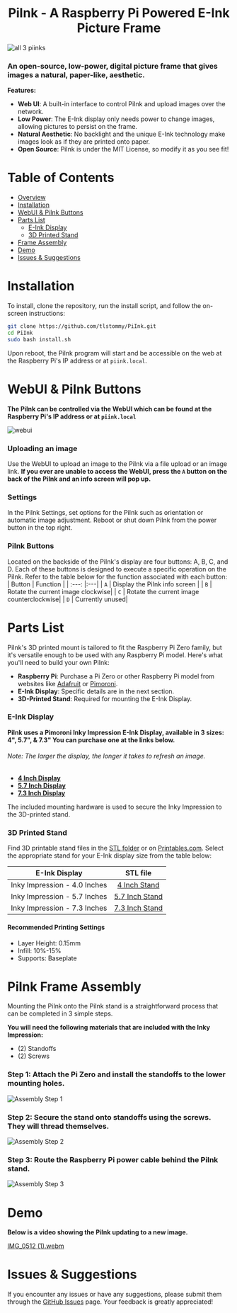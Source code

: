 <h1 align="center">PiInk - A Raspberry Pi Powered E-Ink Picture Frame</h1>

![all 3 piinks](https://github.com/tlstommy/PiInk/assets/36305669/9531da45-1ef7-40e7-9d1f-2fef53ca01f3)


### An open-source, low-power, digital picture frame that gives images a natural, paper-like, aesthetic.

**Features:**
- **Web UI**: A built-in interface to control PiInk and upload images over the network.
- **Low Power**: The E-Ink display only needs power to change images, allowing pictures to persist on the frame.
- **Natural Aesthetic**: No backlight and the unique E-Ink technology make images look as if they are printed onto paper.
- **Open Source**: PiInk is under the MIT License, so modify it as you see fit!

# Table of Contents
* [Overview](#piink---a-raspberry-pi-powered-e-ink-picture-frame)
* [Installation](#installation)
* [WebUI & PiInk Buttons](#webui--piink-buttons)
* [Parts List](#parts-list)
   * [E-Ink Display](#e-ink-display)
   * [3D Printed Stand](#3d-printed-stand)
* [Frame Assembly](#piink-frame-assembly)
* [Demo](#demo)
* [Issues & Suggestions](#issues--suggestions)


# Installation

To install, clone the repository, run the install script, and follow the on-screen instructions:

```bash
git clone https://github.com/tlstommy/PiInk.git
cd PiInk
sudo bash install.sh

```

Upon reboot, the PiInk program will start and be accessible on the web at the Raspberry Pi's IP address or at `piink.local`. 


# WebUI & PiInk Buttons

**The PiInk can be controlled via the WebUI which can be found at the Raspberry Pi's IP address or at `piink.local`**

![webui](https://github.com/tlstommy/PiInk/assets/36305669/26215ec5-999e-482c-944a-ea160f643bcf)


### Uploading an image
Use the WebUI to upload an image to the PiInk via a file upload or an image link.
**If you ever are unable to access the WebUI, press the `A` button on the back of the PiInk and an info screen will pop up.**

### Settings
In the PiInk Settings, set options for the PiInk such as orientation or automatic image adjustment. Reboot or shut down PiInk from the power button in the top right.

### PiInk Buttons
Located on the backside of the PiInk's display are four buttons: A, B, C, and D. Each of these buttons is designed to execute a specific operation on the PiInk. Refer to the table below for the function associated with each button:
| Button | Function |
| :---: |:---|
| `A` | Display the PiInk info screen |
| `B` | Rotate the current image clockwise|
| `C` | Rotate the current image counterclockwise|
| `D` | Currently unused|



# Parts List

PiInk's 3D printed mount is tailored to fit the Raspberry Pi Zero family, but it's versatile enough to be used with any Raspberry Pi model. Here's what you'll need to build your own PiInk:

- **Raspberry Pi**: Purchase a Pi Zero or other Raspberry Pi model from websites like [Adafruit](https://www.adafruit.com/category/105) or [Pimoroni](https://shop.pimoroni.com/collections/raspberry-pi).
- **E-Ink Display**: Specific details are in the next section.
- **3D-Printed Stand**: Required for mounting the E-Ink Display.

### E-Ink Display


**PiInk uses a Pimoroni Inky Impression E-Ink Display, available in 3 sizes: 4", 5.7", & 7.3" You can purchase one at the links below.**
###### Note: The larger the display, the longer it takes to refresh an image.
- **[4 Inch Display](https://shop.pimoroni.com/products/inky-impression-4)**
- **[5.7 Inch Display](https://shop.pimoroni.com/products/inky-impression-5-7)**
- **[7.3 Inch Display](https://shop.pimoroni.com/products/inky-impression-7-3)**

The included mounting hardware is used to secure the Inky Impression to the 3D-printed stand.

### 3D Printed Stand

Find 3D printable stand files in the [STL folder](https://github.com/tlstommy/PiInk/tree/main/STL) or on [Printables.com](https://www.printables.com/model/552238-piink-a-raspberry-pi-powered-e-ink-picture-frame). Select the appropriate stand for your E-Ink display size from the table below:

| E-Ink Display                  | STL file                                                                                           |
| ------------------------------ |:--------------------------------------------------------------------------------------------------:|
| Inky Impression - 4.0 Inches   | [4 Inch Stand](https://github.com/tlstommy/PiInk/blob/main/STL/PiInk_stand_4_Inch.stl)             |
| Inky Impression - 5.7 Inches   | [5.7 Inch Stand](https://github.com/tlstommy/PiInk/blob/main/STL/PiInk_stand_5.7_Inch.stl)         |
| Inky Impression - 7.3 Inches   | [7.3 Inch Stand](https://github.com/tlstommy/PiInk/blob/main/STL/PiInk_stand_7.3_Inch.stl)         |


#### Recommended Printing Settings
- Layer Height: 0.15mm
- Infill: 10%-15%
- Supports: Baseplate

# PiInk Frame Assembly

Mounting the PiInk onto the PiInk stand is a straightforward process that can be completed in 3 simple steps.

**You will need the following materials that are included with the Inky Impression:**
- (2) Standoffs
- (2) Screws
  
### Step 1: Attach the Pi Zero and install the standoffs to the lower mounting holes.
![Assembly Step 1](https://github.com/tlstommy/PiInk/assets/36305669/aee84a70-efd5-4cc2-aec4-e3419f7ba9ac)

### Step 2: Secure the stand onto standoffs using the screws. They will thread themselves.
![Assembly Step 2](https://github.com/tlstommy/PiInk/assets/36305669/31585b41-ff0b-4884-9739-a2917a938b48)

### Step 3: Route the Raspberry Pi power cable behind the PiInk stand.
![Assembly Step 3](https://github.com/tlstommy/PiInk/assets/36305669/84fbf238-1630-4371-92aa-cf4432f78f38)

# Demo

**Below is a video showing the PiInk updating to a new image.**

[IMG_0512 (1).webm](https://github.com/tlstommy/PiInk/assets/36305669/4dda6b41-d10e-469c-a952-cf3f85b38dbc)




# Issues & Suggestions
If you encounter any issues or have any suggestions, please submit them through the [GitHub Issues](https://github.com/tlstommy/piink/issues) page. Your feedback is greatly appreciated!




